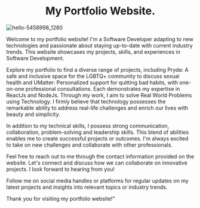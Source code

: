 <h1 align='center'>My Portfolio Website.</h1>

![hello-5458998_1280](https://github.com/i-am-SnehaChauhan/SNEHA-CHAUHAN/assets/94298791/6ed277ef-9e9c-4028-8759-58b5668a0226)

<p>Welcome to my portfolio website! I'm a Software Developer adapting to new technologies and passionate about staying up-to-date with current industry trends. This website showcases my projects, skills, and experiences in Software Development.

Explore my portfolio to find a diverse range of projects, including Pryde: A safe and inclusive space for the LGBTQ+ community to discuss sexual health and UMatter: Personalized support for quitting bad habits, with one-on-one professional consultations. Each demonstrates my expertise in ReactJs and NodeJs. Through my work, I aim to solve Real World Problems using Technology. I firmly believe that technology possesses the remarkable ability to address real-life challenges and enrich our lives with beauty and simplicity.

In addition to my technical skills, I possess strong communication, collaboration, problem-solving and leadership skills. This blend of abilities enables me to create successful projects or outcomes. I'm always excited to take on new challenges and collaborate with other professionals.

Feel free to reach out to me through the contact information provided on the website. Let's connect and discuss how we can collaborate on innovative projects. I look forward to hearing from you!

Follow me on social media handles or platforms for regular updates on my latest projects and insights into relevant topics or industry trends.


Thank you for visiting my portfolio website!"
</p>
